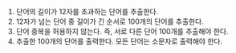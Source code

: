 1. 단어의 길이가 12자를 초과하는 단어를 추출한다.
2. 12자가 넘는 단어 중 길이가 긴 순서로 100개의 단어를 추출한다.
3. 단어 중복을 허용하지 않는다. 즉, 서로 다른 단어 100개를 추출해야 한다.
4. 추출한 100개의 단어를 출력한다. 모든 단어는 소문자로 출력해야 한다.

